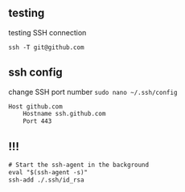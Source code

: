 ## testing
testing SSH connection
```txt
ssh -T git@github.com
```

## ssh config
change SSH port number 
`sudo nano ~/.ssh/config`
```txt
Host github.com
    Hostname ssh.github.com
    Port 443
```




## !!!
```txt
# Start the ssh-agent in the background
eval "$(ssh-agent -s)"
ssh-add ./.ssh/id_rsa
```
